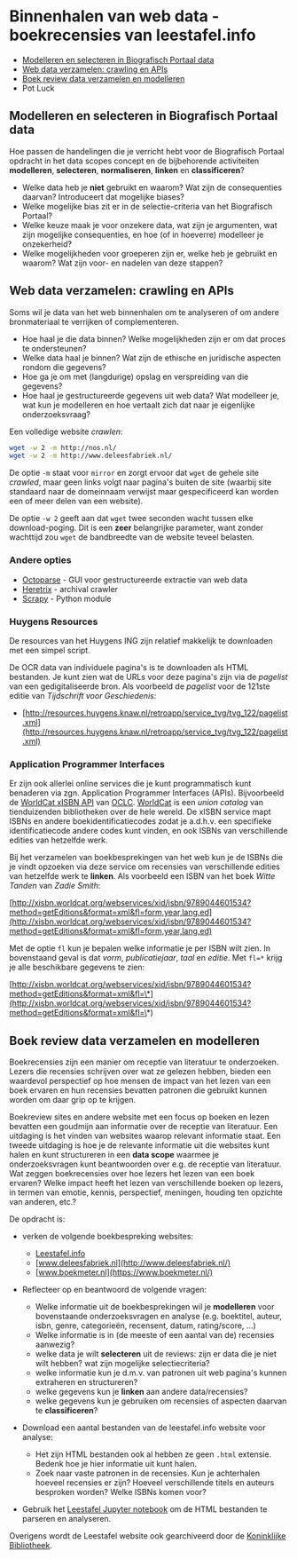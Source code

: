# Binnenhalen van web data - boekrecensies van leestafel.info

+ [Modelleren en selecteren in Biografisch Portaal data](#bioport-modelling)
+ [Web data verzamelen: crawling en APIs](#web-data-gathering)
+ [Boek review data verzamelen en modelleren](#book-review-modelling)
+ Pot Luck

<a name="bioport-modelling"></a>
## Modelleren en selecteren in Biografisch Portaal data

Hoe passen de handelingen die je verricht hebt voor de Biografisch Portaal opdracht in het data scopes concept en de bijbehorende activiteiten **modelleren**, **selecteren**, **normaliseren**, **linken** en **classificeren**?

+ Welke data heb je **niet** gebruikt en waarom? Wat zijn de consequenties daarvan? Introduceert dat mogelijke biases? 
+ Welke mogelijke bias zit er in de selectie-criteria van het Biografisch Portaal?
+ Welke keuze maak je voor onzekere data, wat zijn je argumenten, wat zijn mogelijke consequenties, en hoe (of in hoeverre) modelleer je onzekerheid?
+ Welke mogelijkheden voor groeperen zijn er, welke heb je gebruikt en waarom? Wat zijn voor- en nadelen van deze stappen?

<a name="web-data-gathering"></a>
## Web data verzamelen: crawling en APIs

Soms wil je data van het web binnenhalen om te analyseren of om andere bronmateriaal te verrijken of complementeren.

+ Hoe haal je die data binnen? Welke mogelijkheden zijn er om dat proces te ondersteunen?
+ Welke data haal je binnen? Wat zijn de ethische en juridische aspecten rondom die gegevens?
+ Hoe ga je om met (langdurige) opslag en verspreiding van die gegevens?
+ Hoe haal je gestructureerde gegevens uit web data? Wat modelleer je, wat kun je modelleren en hoe vertaalt zich dat naar je eigenlijke onderzoeksvraag?

Een volledige website *crawlen*:

```bash
wget -w 2 -m http://nos.nl/
wget -w 2 -m http://www.deleesfabriek.nl/
```

De optie `-m` staat voor `mirror` en zorgt ervoor dat `wget` de gehele site *crawled*, maar geen links volgt naar pagina's buiten de site (waarbij site standaard naar de domeinnaam verwijst maar gespecificeerd kan worden een of meer delen van een website).

De optie `-w 2` geeft aan dat `wget` twee seconden wacht tussen elke download-poging. Dit is een **zeer** belangrijke parameter, want zonder wachttijd zou `wget` de bandbreedte van de website teveel belasten. 

### Andere opties

+ [Octoparse](https://www.octoparse.com/) - GUI voor gestructureerde extractie van web data
+ [Heretrix](https://webarchive.jira.com/wiki/spaces/Heritrix/overview) - archival crawler
+ [Scrapy](https://scrapy.org/) - Python module

### Huygens Resources
De resources van het Huygens ING zijn relatief makkelijk te downloaden met een simpel script.

De OCR data van individuele pagina's is te downloaden als HTML bestanden. Je kunt zien wat de URLs voor deze pagina's zijn via de *pagelist* van een gedigitaliseerde bron. Als voorbeeld de *pagelist* voor de 121ste editie van *Tijdschrift voor Geschiedenis*:

+ [http://resources.huygens.knaw.nl/retroapp/service_tvg/tvg_122/pagelist.xml](http://resources.huygens.knaw.nl/retroapp/service_tvg/tvg_122/pagelist.xml)

### Application Programmer Interfaces

Er zijn ook allerlei online services die je kunt programmatisch kunt benaderen via zgn. Application Programmer Interfaces (APIs). Bijvoorbeeld de [WorldCat xISBN API](http://xisbn.worldcat.org/xisbnadmin/doc/api.htm) van [OCLC](https://www.oclc.org/). [WorldCat](https://www.worldcat.org/) is een *union catalog*  van tienduizenden bibliotheken over de hele wereld. De xISBN service mapt ISBNs en andere boekidentificatiecodes zodat je a.d.h.v. een specifieke identificatiecode andere codes kunt vinden, en ook ISBNs van verschillende edities van hetzelfde werk. 

Bij het verzamelen van boekbesprekingen van het web kun je de ISBNs die je vindt opzoeken via deze service om recensies van verschillende edities van hetzelfde werk te **linken**. Als voorbeeld een ISBN van het boek *Witte Tanden* van *Zadie Smith*:

[http://xisbn.worldcat.org/webservices/xid/isbn/9789044601534?method=getEditions&format=xml&fl=form,year,lang,ed](http://xisbn.worldcat.org/webservices/xid/isbn/9789044601534?method=getEditions&format=xml&fl=form,year,lang,ed)

Met de optie `fl` kun je bepalen welke informatie je per ISBN wilt zien. In bovenstaand geval is dat *vorm*, *publicatiejaar*, *taal* en *editie*. Met `fl=*` krijg je alle beschikbare gegevens te zien:

[http://xisbn.worldcat.org/webservices/xid/isbn/9789044601534?method=getEditions&format=xml&fl=\*](http://xisbn.worldcat.org/webservices/xid/isbn/9789044601534?method=getEditions&format=xml&fl=\*)


<a name="book-review-modelling"></a>
## Boek review data verzamelen en modelleren

Boekrecensies zijn een manier om receptie van literatuur te onderzoeken. Lezers die recensies schrijven over wat ze gelezen hebben, bieden een waardevol perspectief op hoe mensen de impact van het lezen van een boek ervaren en hun recensies bevatten patronen die gebruikt kunnen worden om daar grip op te krijgen.

Boekreview sites en andere website met een focus op boeken en lezen bevatten een goudmijn aan informatie over de receptie van literatuur. Een uitdaging is het vinden van websites waarop relevant informatie staat. Een tweede uitdaging is hoe je de relevante informatie uit die websites kunt halen en kunt structureren in een **data scope** waarmee je onderzoeksvragen kunt beantwoorden over e.g. de receptie van literatuur. Wat zeggen boekrecensies over hoe lezers het lezen van een boek ervaren? Welke impact heeft het lezen van verschillende boeken op lezers, in termen van emotie, kennis, perspectief, meningen, houding ten opzichte van anderen, etc.?

De opdracht is:

+ verken de volgende boekbespreking websites:
    + [Leestafel.info](http://leestafel.info/)
    + [www.deleesfabriek.nl](http://www.deleesfabriek.nl/)
    + [www.boekmeter.nl](https://www.boekmeter.nl/)

+ Reflecteer op en beantwoord de volgende vragen:
    + Welke informatie uit de boekbesprekingen wil je **modelleren** voor bovenstaande onderzoeksvragen en analyse (e.g. boektitel, auteur, isbn, genre, categorieën, recensent, datum, rating/score, ...)
    + Welke informatie is in (de meeste of een aantal van de) recensies aanwezig?
    + welke data je wilt **selecteren** uit de reviews: zijn er data die je niet wilt hebben? wat zijn mogelijke selectiecriteria?
    + welke informatie kun je d.m.v. van patronen uit web pagina's kunnen extraheren en structureren?
    + welke gegevens kun je **linken** aan andere data/recensies?
    + welke gegevens kun je gebruiken om recensies of aspecten daarvan te **classificeren**?

+ Download een aantal bestanden van de leestafel.info website voor analyse:
    + Het zijn HTML bestanden ook al hebben ze geen `.html` extensie. Bedenk hoe je hier informatie uit kunt halen.
    + Zoek naar vaste patronen in de recensies. Kun je achterhalen hoeveel recensies er zijn? Hoeveel verschillende titels en auteurs besproken worden? Welke ISBNs komen voor?
+ Gebruik het [Leestafel Jupyter notebook](Parse-review-blog-posts.ipynb) om de HTML bestanden te parseren en analyseren.

Overigens wordt de Leestafel website ook gearchiveerd door de [Koninklijke Bibliotheek](https://www.kb.nl/bronnen-zoekwijzers/databanken-mede-gemaakt-door-de-kb/webarchief-kb).

